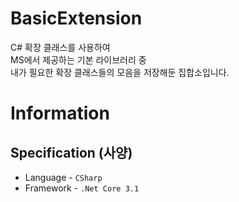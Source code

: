 # BasicExtension

C# 확장 클래스를 사용하여  
MS에서 제공하는 기본 라이브러리 중  
내가 필요한 확장 클래스들의 모음을 저장해둔 집합소입니다.  

# Information

## Specification (사양)

+ Language - ```CSharp```
+ Framework - ```.Net Core 3.1```




